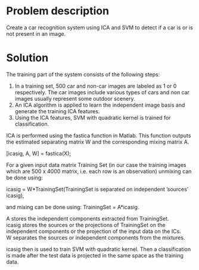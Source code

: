 # Problem description
Create a car recognition system using ICA and SVM to detect if a car is or is not present in an
image.
  
# Solution
  
The training part of the system consists of the following steps:  
1. In a training set, 500 car and non-car images are labeled as 1 or 0 respectively. The car images
include various types of cars and non car images usually represent some outdoor scenery.
2. An ICA algorithm is applied to learn the independent image basis and generate the training
ICA features.
3. Using the ICA features, SVM with quadratic kernel is trained for classification.  
  
ICA is performed using the fastica function in Matlab. This function outputs the estimated
separating matrix W and the corresponding mixing matrix A.  

[icasig, A, W] = fastica(X);  

For a given input data matrix Training Set (in our case the training images which are 500 x
4000 matrix, i.e. each row is an observation) unmixing can be done using:  

icasig = W*TrainingSet(TrainingSet is separated on independent ’sources’ icasig),  
  
and mixing can be done using: TrainingSet = A*icasig.  
  
A stores the independent components extracted from TrainingSet.  
icasig stores the sources or the projections of TrainingSet on the independent components or the projection of the input data
on the ICs.  
W separates the sources or independent components from the mixtures.  
  
icasig then is used to train SVM with quadratic kernel. Then a classification is made after the test data is projected in the same space as the training data.
